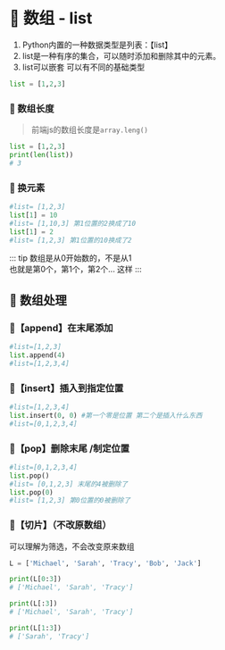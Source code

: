 # 🐍 数组 - list
1. Python内置的一种数据类型是列表：【list】  
2. list是一种有序的集合，可以随时添加和删除其中的元素。
3. list可以嵌套 可以有不同的基础类型
```py
list = [1,2,3]
```
### 🐍 数组长度
> 前端js的数组长度是`array.leng()`
```py
list = [1,2,3]
print(len(list)) 
# 3
```
### 🐍 换元素
```py 
#list= [1,2,3]
list[1] = 10 
#list= [1,10,3] 第1位置的2换成了10
list[1] = 2 
#list= [1,2,3] 第1位置的10换成了2
```
::: tip 
数组是从0开始数的，不是从1  
也就是第0个，第1个，第2个...  这样
:::
## 🐍 数组处理


### 🐍【append】在末尾添加 
```py 
#list=[1,2,3]
list.append(4) 
#list=[1,2,3,4]
```
### 🐍【insert】插入到指定位置 
```py 
#list=[1,2,3,4]
list.insert(0, 0) #第一个零是位置 第二个是插入什么东西
#list=[0,1,2,3,4]
```

### 🐍【pop】删除末尾 /制定位置
```py 
#list=[0,1,2,3,4]
list.pop() 
#list= [0,1,2,3] 末尾的4被删除了
list.pop(0) 
#list= [1,2,3] 第0位置的0被删除了
```


### 🐍【切片】（不改原数组）
可以理解为筛选，不会改变原来数组
```py 
L = ['Michael', 'Sarah', 'Tracy', 'Bob', 'Jack']

print(L[0:3])
# ['Michael', 'Sarah', 'Tracy']

print(L[:3])
# ['Michael', 'Sarah', 'Tracy']

print(L[1:3])
# ['Sarah', 'Tracy']
```

